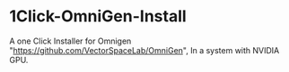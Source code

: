 # 1Click-OmniGen-Install
A one Click Installer for Omnigen "https://github.com/VectorSpaceLab/OmniGen", In a system with NVIDIA GPU.
